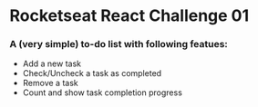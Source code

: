 # Rocketseat React Challenge 01

### A (very simple) to-do list with following featues:
- Add a new task
- Check/Uncheck a task as completed
- Remove a task
- Count and show task completion progress
